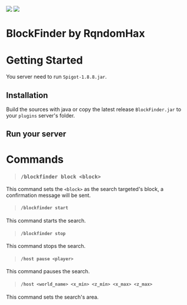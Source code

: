 <img src="https://www.code-inspector.com/project/21482/score/svg">  </img>
<img src="https://www.code-inspector.com/project/21482/status/svg">  </img>

# BlockFinder by RqndomHax

# Getting Started

You server need to run `Spigot-1.8.8.jar`.

## Installation

Build the sources with java or copy the latest release `BlockFinder.jar` to your `plugins` server's folder.

## Run your server

# Commands

> ### `/blockfinder block <block>`
This command sets the `<block>` as the search targeted's block, a confirmation message will be sent.

> #### `/blockfinder start`
This command starts the search.

> #### `/blockfinder stop`
This command stops the search.

> #### `/host pause <player>`
This command pauses the search.

> #### `/host <world_name> <x_min> <z_min> <x_max> <z_max>`
This command sets the search's area.